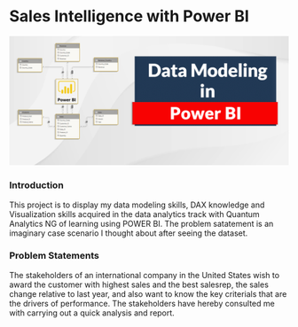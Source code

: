 # Sales Intelligence with Power BI
![](image_sales_intelligence/model_1.PNG)

### Introduction
This project is to display my data modeling skills, DAX knowledge and Visualization skills  acquired in the data analytics track with Quantum Analytics NG of learning using POWER BI.
The problem satatement is an imaginary case scenario I thought about after seeing the dataset.

### Problem Statements
The stakeholders of an international company in the United States wish to award the customer with highest sales and the best salesrep, 
the sales change relative to last year, and also want to know the key criterials that are the drivers of performance. 
The stakeholders have hereby consulted me with carrying out a quick analysis and report. 
